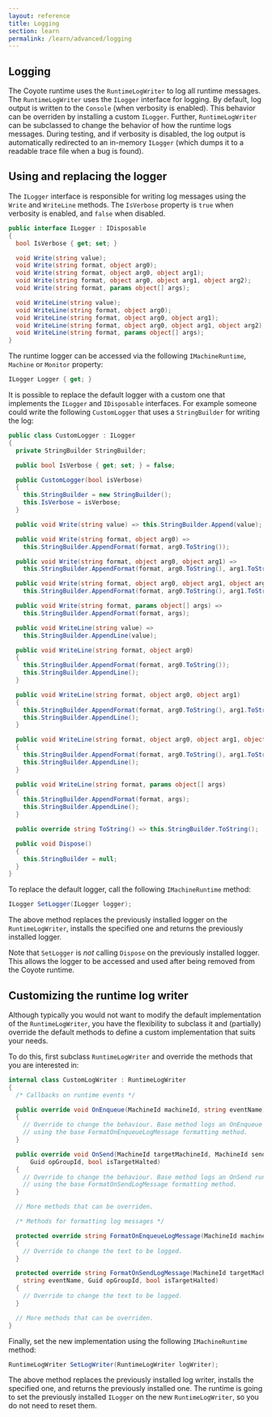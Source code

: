 ```yaml
---
layout: reference
title: Logging
section: learn
permalink: /learn/advanced/logging
---
```


## Logging

The Coyote runtime uses the `RuntimeLogWriter` to log all runtime messages. The `RuntimeLogWriter` uses the `ILogger` interface for logging. By default, log output is written to the `Console` (when verbosity is enabled). This behavior can be overriden by installing a custom `ILogger`. Further, `RuntimeLogWriter` can be subclassed to change the behavior of how the runtime logs messages. During testing, and if verbosity is disabled, the log output is automatically redirected to an in-memory `ILogger` (which dumps it to a readable trace file when a bug is found).

## Using and replacing the logger

The `ILogger` interface is responsible for writing log messages using the `Write` and `WriteLine` methods. The `IsVerbose` property is `true` when verbosity is enabled, and `false` when disabled.
```C#
public interface ILogger : IDisposable
{
  bool IsVerbose { get; set; }

  void Write(string value);
  void Write(string format, object arg0);
  void Write(string format, object arg0, object arg1);
  void Write(string format, object arg0, object arg1, object arg2);
  void Write(string format, params object[] args);

  void WriteLine(string value);
  void WriteLine(string format, object arg0);
  void WriteLine(string format, object arg0, object arg1);
  void WriteLine(string format, object arg0, object arg1, object arg2);
  void WriteLine(string format, params object[] args);
}
```

The runtime logger can be accessed via the following `IMachineRuntime`, `Machine` or `Monitor` property:
```C#
ILogger Logger { get; }
```

It is possible to replace the default logger with a custom one that implements the `ILogger` and `IDisposable` interfaces. For example someone could write the following `CustomLogger` that uses a `StringBuilder` for writing the log:
```C#
public class CustomLogger : ILogger
{
  private StringBuilder StringBuilder;

  public bool IsVerbose { get; set; } = false;

  public CustomLogger(bool isVerbose)
  {
    this.StringBuilder = new StringBuilder();
    this.IsVerbose = isVerbose;
  }

  public void Write(string value) => this.StringBuilder.Append(value);

  public void Write(string format, object arg0) =>
    this.StringBuilder.AppendFormat(format, arg0.ToString());

  public void Write(string format, object arg0, object arg1) =>
    this.StringBuilder.AppendFormat(format, arg0.ToString(), arg1.ToString());

  public void Write(string format, object arg0, object arg1, object arg2) =>
    this.StringBuilder.AppendFormat(format, arg0.ToString(), arg1.ToString(), arg2.ToString());

  public void Write(string format, params object[] args) =>
    this.StringBuilder.AppendFormat(format, args);

  public void WriteLine(string value) =>
    this.StringBuilder.AppendLine(value);

  public void WriteLine(string format, object arg0)
  {
    this.StringBuilder.AppendFormat(format, arg0.ToString());
    this.StringBuilder.AppendLine();
  }

  public void WriteLine(string format, object arg0, object arg1)
  {
    this.StringBuilder.AppendFormat(format, arg0.ToString(), arg1.ToString());
    this.StringBuilder.AppendLine();
  }

  public void WriteLine(string format, object arg0, object arg1, object arg2)
  {
    this.StringBuilder.AppendFormat(format, arg0.ToString(), arg1.ToString(), arg2.ToString());
    this.StringBuilder.AppendLine();
  }

  public void WriteLine(string format, params object[] args)
  {
    this.StringBuilder.AppendFormat(format, args);
    this.StringBuilder.AppendLine();
  }

  public override string ToString() => this.StringBuilder.ToString();

  public void Dispose()
  {
    this.StringBuilder = null;
  }
}
```

To replace the default logger, call the following `IMachineRuntime` method:
```C#
ILogger SetLogger(ILogger logger);
```
The above method replaces the previously installed logger on the `RuntimeLogWriter`, installs the specified one and returns the previously installed logger.

Note that `SetLogger` is _not_ calling `Dispose` on the previously installed logger. This allows the logger to be accessed and used after being removed from the Coyote runtime.

## Customizing the runtime log writer

Although typically you would not want to modify the default implementation of the `RuntimeLogWriter`, you have the flexibility to subclass it and (partially) override the default methods to define a custom implementation that suits your needs.

To do this, first subclass `RuntimeLogWriter` and override the methods that you are interested in:
```C#
internal class CustomLogWriter : RuntimeLogWriter
{
  /* Callbacks on runtime events */

  public override void OnEnqueue(MachineId machineId, string eventName)
  {
    // Override to change the behaviour. Base method logs an OnEnqueue runtime event
    // using the base FormatOnEnqueueLogMessage formatting method.
  }

  public override void OnSend(MachineId targetMachineId, MachineId senderId, string senderStateName, string eventName,
      Guid opGroupId, bool isTargetHalted)
  {
    // Override to change the behaviour. Base method logs an OnSend runtime event
    // using the base FormatOnSendLogMessage formatting method.
  }

  // More methods that can be overriden.

  /* Methods for formatting log messages */

  protected override string FormatOnEnqueueLogMessage(MachineId machineId, string eventName)
  {
    // Override to change the text to be logged.
  }

  protected override string FormatOnSendLogMessage(MachineId targetMachineId, MachineId senderId, string senderStateName,
    string eventName, Guid opGroupId, bool isTargetHalted)
  {
    // Override to change the text to be logged.
  }

  // More methods that can be overriden.
}
```

Finally, set the new implementation using the following `IMachineRuntime` method:
```C#
RuntimeLogWriter SetLogWriter(RuntimeLogWriter logWriter);
```
The above method replaces the previously installed log writer, installs the specified one, and returns the previously installed one. The runtime is going to set the previously installed `ILogger` on the new `RuntimeLogWriter`, so you do not need to reset them.
